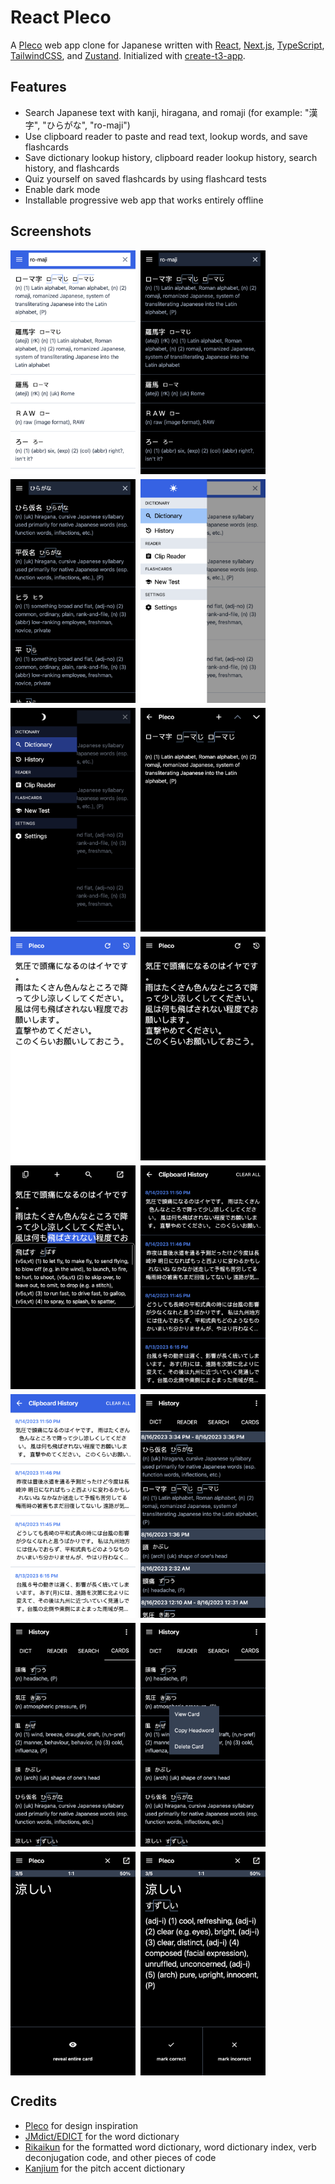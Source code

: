 # React Pleco

A [Pleco](https://pleco.com) web app clone for Japanese written with [React](https://react.dev), [Next.js](https://nextjs.org), [TypeScript](https://typescriptlang.org), [TailwindCSS](https://tailwindcss.com), and [Zustand](https://github.com/pmndrs/zustand). Initialized with [create-t3-app](https://create.t3.gg).

## Features

- Search Japanese text with kanji, hiragana, and romaji (for example: "漢字", "ひらがな", "ro-maji")
- Use clipboard reader to paste and read text, lookup words, and save flashcards
- Save dictionary lookup history, clipboard reader lookup history, search history, and flashcards
- Quiz yourself on saved flashcards by using flashcard tests
- Enable dark mode
- Installable progressive web app that works entirely offline

## Screenshots

<div style="display: flex; flex-wrap: wrap; gap: 8px;">
  <img width="200" src="screenshots/screenshot-light-search-romaji.png" alt="" />
  <img width="200" src="screenshots/screenshot-dark-search-romaji.png" alt="" />
  <img width="200" src="screenshots/screenshot-dark-search-hiragana.png" alt="" />
  <img width="200" src="screenshots/screenshot-light-side-menu.png" alt="" />
  <img width="200" src="screenshots/screenshot-dark-side-menu.png" alt="" />
  <img width="200" src="screenshots/screenshot-dark-word-page.png" alt="" />
  <img width="200" src="screenshots/screenshot-light-clipboard-reader.png" alt="" />
  <img width="200" src="screenshots/screenshot-dark-clipboard-reader.png" alt="" />
  <img width="200" src="screenshots/screenshot-dark-clipboard-reader-lookup.png" alt="" />
  <img width="200" src="screenshots/screenshot-dark-clipboard-reader-history.png" alt="" />
  <img width="200" src="screenshots/screenshot-light-clipboard-reader-history.png" alt="" />
  <img width="200" src="screenshots/screenshot-dark-dictionary-lookup-history.png" alt="" />
  <img width="200" src="screenshots/screenshot-dark-flashcards.png" alt="" />
  <img width="200" src="screenshots/screenshot-dark-long-press-flashcard.png" alt="" />
  <img width="200" src="screenshots/screenshot-dark-flashcard-test-front.png" alt="" />
  <img width="200" src="screenshots/screenshot-dark-flashcard-test-back.png" alt="" />
</div>

## Credits

- [Pleco](https://pleco.com) for design inspiration
- [JMdict/EDICT](https://www.edrdg.org/wiki/index.php/JMdict-EDICT_Dictionary_Project) for the word dictionary
- [Rikaikun](https://github.com/melink14/rikaikun) for the formatted word dictionary, word dictionary index, verb deconjugation code, and other pieces of code
- [Kanjium](https://github.com/mifunetoshiro/kanjium) for the pitch accent dictionary

